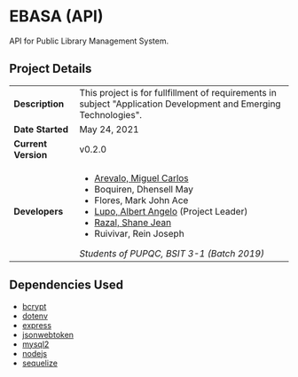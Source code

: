 # EBASA (API)

API for Public Library Management System.

## Project Details

| | |
| --- | --- |
| **Description** | This project is for fullfillment of requirements in subject "Application Development and Emerging Technologies". |
| **Date Started** | May 24, 2021 |
| **Current Version** | v0.2.0 |
| **Developers** | <ul><li>[Arevalo, Miguel Carlos](https://github.com/MicoAye13)</li><li>Boquiren, Dhensell May</li><li>Flores, Mark John Ace</li><li>[Lupo, Albert Angelo](https://github.com/blaterwolf) (Project Leader)</li><li>[Razal, Shane Jean](https://github.com/chibbiichan)</li><li>Ruivivar, Rein Joseph</li></ul> *Students of PUPQC, BSIT 3-1 (Batch 2019)* |

## Dependencies Used

* [bcrypt](https://github.com/kelektiv/node.bcrypt.js)
* [dotenv](https://github.com/motdotla/dotenv)
* [express](http://expressjs.com/)
* [jsonwebtoken](https://jwt.io/)
* [mysql2](https://github.com/sidorares/node-mysql2)
* [nodejs](https://nodejs.org/en/)
* [sequelize](https://sequelize.org/)